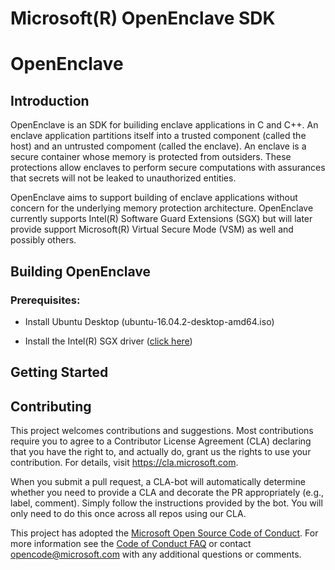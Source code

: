 Microsoft(R) OpenEnclave SDK
============================

# OpenEnclave

Introduction
------------

OpenEnclave is an SDK for builiding enclave applications in C and C++. An
enclave application partitions itself into a trusted component (called the
host) and an untrusted compoment (called the enclave). An enclave is a secure
container whose memory is protected from outsiders. These protections allow 
enclaves to perform secure computations with assurances that secrets will not 
be leaked to unauthorized entities.

OpenEnclave aims to support building of enclave applications without concern 
for the underlying memory protection architecture. OpenEnclave currently 
supports Intel(R) Software Guard Extensions (SGX) but will later provide 
support Microsoft(R) Virtual Secure Mode (VSM) as well and possibly others.

Building OpenEnclave
--------------------

### Prerequisites:

- Install Ubuntu Desktop (ubuntu-16.04.2-desktop-amd64.iso)

- Install the Intel(R) SGX driver ([click here](http:\\google.com))

Getting Started
---------------

Contributing
------------

This project welcomes contributions and suggestions.  Most contributions require you to agree to a
Contributor License Agreement (CLA) declaring that you have the right to, and actually do, grant us
the rights to use your contribution. For details, visit https://cla.microsoft.com.

When you submit a pull request, a CLA-bot will automatically determine whether you need to provide
a CLA and decorate the PR appropriately (e.g., label, comment). Simply follow the instructions
provided by the bot. You will only need to do this once across all repos using our CLA.

This project has adopted the [Microsoft Open Source Code of Conduct](https://opensource.microsoft.com/codeofconduct/).
For more information see the [Code of Conduct FAQ](https://opensource.microsoft.com/codeofconduct/faq/) or
contact [opencode@microsoft.com](mailto:opencode@microsoft.com) with any additional questions or comments.
